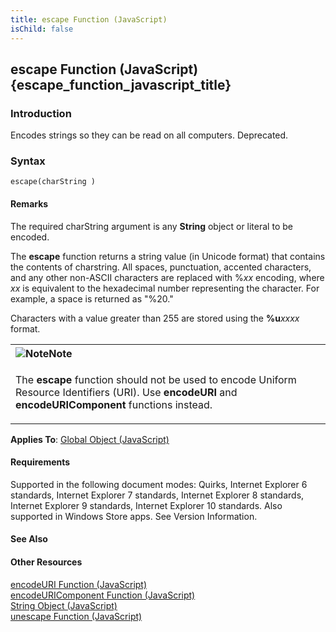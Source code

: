 ```yaml
---
title: escape Function (JavaScript)
isChild: false
---
```


## escape Function (JavaScript) {escape_function_javascript_title}

### Introduction 

 Encodes strings so they can be read on all computers. Deprecated.

### Syntax 

```
escape(charString )
```

#### Remarks 

<div id="languageReferenceRemarksSection" class="section" name="collapseableSection" style="">
  <p xmlns:util="util">
    The required <span class="parameter" sdata="paramReference">charString</span> argument is any <b>String</b> object or literal to be encoded.
  </p>
  <p xmlns:util="util">
    The <b>escape</b> function returns a string value (in Unicode format) that contains the contents of <span class="parameter" sdata="paramReference">charstring</span>. All spaces, punctuation,
    accented characters, and any other non-ASCII characters are replaced with <span sdata="langKeyword" value="%"><span class="keyword">%</span></span><i>xx</i> encoding, where <i>xx</i> is
    equivalent to the hexadecimal number representing the character. For example, a space is returned as "%20."
  </p>
  <p xmlns:util="util">
    Characters with a value greater than 255 are stored using the <b>%u</b><i>xxxx</i> format.
  </p>
  <div class="alert">
    <table width="100%" cellspacing="0" cellpadding="0">
      <tr>
        <th align="left">
          <img class="note" alt="Note" title="Note" src="../icons/alert_note.gif" /><b>Note</b>
        </th>
      </tr>
      <tr>
        <td>
          <p xmlns:util="util">
            The <b>escape</b> function should not be used to encode Uniform Resource Identifiers (URI). Use <b>encodeURI</b> and <b>encodeURIComponent</b> functions instead.
          </p>
        </td>
      </tr>
    </table>
  </div>
  <p xmlns:util="util">
    <b>Applies To</b>: <span sdata="link"><a href="81a40cad-9354-4e38-8ad0-83fc4257baee.htm">Global Object (JavaScript)</a></span>
  </p>
</div>

#### Requirements 

<div id="requirementsTitleSection" class="section" name="collapseableSection" style="">
  <p xmlns:util="util"></p>
  <p>
    Supported in the following document modes: Quirks, Internet Explorer 6 standards, Internet Explorer 7 standards, Internet Explorer 8 standards, Internet Explorer 9 standards, Internet Explorer 10
    standards. Also supported in Windows Store apps. See Version Information.
  </p>
</div>

#### See Also 

<div id="seeAlsoSection" class="section" name="collapseableSection" style="">
  <h4 class="subHeading">
    Other Resources
  </h4>
  <div class="seeAlsoStyle">
    <span sdata="link" xmlns:util="util"><a href="17bab5a2-bcd4-46c2-8b52-b2b5a0ed98a3.htm">encodeURI Function (JavaScript)</a></span>
  </div>
  <div class="seeAlsoStyle">
    <span sdata="link" xmlns:util="util"><a href="8202bce6-1342-40dc-a5ef-ac6d210a7d15.htm">encodeURIComponent Function (JavaScript)</a></span>
  </div>
  <div class="seeAlsoStyle">
    <span sdata="link" xmlns:util="util"><a href="8063ecd5-5778-4e87-b985-b21420171914.htm">String Object (JavaScript)</a></span>
  </div>
  <div class="seeAlsoStyle">
    <span sdata="link" xmlns:util="util"><a href="4adf0270-88b5-4d54-8110-d879d6ae97c2.htm">unescape Function (JavaScript)</a></span>
  </div>
</div>

